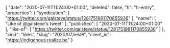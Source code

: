 {
  "date": "2020-07-11T11:24:00+01:00",
  "deleted": false,
  "h": "h-entry",
  "properties": {
    "syndication": [
      "https://twitter.com/galsteve/status/1281751981170855936"
    ],
    "name": [
      "Like of @galsteve's tweet"
    ],
    "published": [
      "2020-07-11T11:24:00+01:00"
    ],
    "like-of": [
      "https://twitter.com/galsteve/status/1281751981170855936"
    ]
  },
  "kind": "likes",
  "slug": "2020/07/ies9l",
  "client_id": "https://indigenous.realize.be"
}
